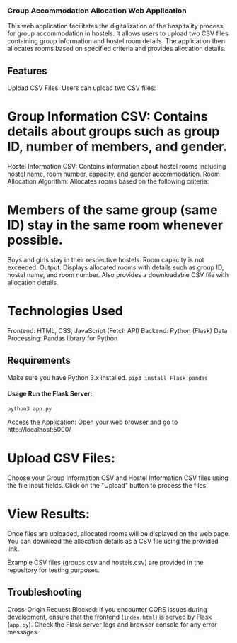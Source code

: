 ### Group Accommodation Allocation Web Application
This web application facilitates the digitalization of the hospitality process for group accommodation in hostels. It allows users to upload two CSV files containing group information and hostel room details. The application then allocates rooms based on specified criteria and provides allocation details.

## Features
Upload CSV Files: Users can upload two CSV files:

# Group Information CSV: Contains details about groups such as group ID, number of members, and gender.
Hostel Information CSV: Contains information about hostel rooms including hostel name, room number, capacity, and gender accommodation.
Room Allocation Algorithm: Allocates rooms based on the following criteria:

# Members of the same group (same ID) stay in the same room whenever possible.
Boys and girls stay in their respective hostels.
Room capacity is not exceeded.
Output: Displays allocated rooms with details such as group ID, hostel name, and room number. Also provides a downloadable CSV file with allocation details.

# Technologies Used
Frontend: HTML, CSS, JavaScript (Fetch API)
Backend: Python (Flask)
Data Processing: Pandas library for Python

## Requirements 

Make sure you have Python 3.x installed.
```pip3 install Flask pandas```

#### Usage Run the Flask Server:
``` python3 app.py ```

Access the Application:
Open your web browser and go to http://localhost:5000/

# Upload CSV Files:

Choose your Group Information CSV and Hostel Information CSV files using the file input fields.
Click on the "Upload" button to process the files.

# View Results:

Once files are uploaded, allocated rooms will be displayed on the web page.
You can download the allocation details as a CSV file using the provided link.

Example CSV files (groups.csv and hostels.csv) are provided in the repository for testing purposes.

## Troubleshooting
Cross-Origin Request Blocked: If you encounter CORS issues during development, ensure that the frontend (`index.html`) is served by Flask (`app.py`). Check the Flask server logs and browser console for any error messages.

